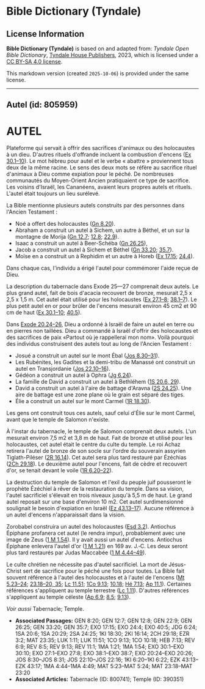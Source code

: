 # Bible Dictionary (Tyndale)

## License Information

**Bible Dictionary (Tyndale)** is based on and adapted from: _Tyndale Open Bible Dictionary_, [Tyndale House Publishers](https://tyndaleopenresources.com/), 2023, which is licensed under a [CC BY-SA 4.0 license](https://creativecommons.org/licenses/by-sa/4.0/legalcode.en).

This markdown version (created `2025-10-06`) is provided under the same license.



--------------------------------

## Autel (id: 805959)

AUTEL
=====

Plateforme qui servait à offrir des sacrifices d'animaux ou des holocaustes à un dieu. D'autres rituels d'offrande incluent la combustion d'encens ([Ex 30\.1–10](https://ref.ly/Exod30:1-Exod30:10)). Le mot hébreu pour autel et le verbe « abattre » proviennent tous deux de la même racine. Le sens des deux mots se réfère au sacrifice rituel d'animaux à Dieu comme expiation pour le péché. De nombreuses communautés du Moyen\-Orient Ancien pratiquaient ce type de sacrifice. Les voisins d'Israël, les Cananéens, avaient leurs propres autels et rituels. L'autel était toujours un lieu surélevé.

La Bible mentionne plusieurs autels construits par des personnes dans l'Ancien Testament :

* Noé a offert des holocaustes ([Gn 8\.20](https://ref.ly/Gen8:20)).
* Abraham a construit un autel à Sichem, un autre à Béthel, et un sur la montagne de Morija ([Gn 12\.7](https://ref.ly/Gen12:7); [12\.8](https://ref.ly/Gen12:8); [22\.9](https://ref.ly/Gen22:9)).
* Isaac a construit un autel à Beer\-Schéba ([Gn 26\.25](https://ref.ly/Gen26:25)),
* Jacob a construit un autel à Sichem et Béthel ([Gn 33\.20](https://ref.ly/Gen33:20); [35\.7](https://ref.ly/Gen35:7)).
* Moïse en a construit un à Rephidim et un autre à Horeb ([Ex 17\.15](https://ref.ly/Exod17:15); [24\.4](https://ref.ly/Exod24:4)).

Dans chaque cas, l'individu a érigé l'autel pour commémorer l'aide reçue de Dieu.

La description du tabernacle dans Exode 25—27 comprenait deux autels. Le plus grand autel, fait de bois d'acacia recouvert de bronze, mesurait 2,5 x 2,5 x 1,5 m. Cet autel était utilisé pour les holocaustes ([Ex 27\.1–8](https://ref.ly/Exod27:1-Exod27:8); [38\.1–7](https://ref.ly/Exod38:1-Exod38:7)). Le plus petit autel en or pour brûler de l'encens mesurait environ 45 cm2 et 90 cm de haut ([Ex 30\.1–10](https://ref.ly/Exod30:1-Exod30:10); [40\.5](https://ref.ly/Exod40:5)).

Dans [Exode 20\.24–26](https://ref.ly/Exod20:24-Exod20:26), Dieu a ordonné à Israël de faire un autel en terre ou en pierres non taillées. Dieu a commandé à Israël d'offrir des holocaustes et des sacrifices de paix «Partout où je rappellerai mon nom». Voilà pourquoi des individus construisent des autels tout au long de l'Ancien Testament :

* Josué a construit un autel sur le mont Ébal ([Jos 8\.30–31](https://ref.ly/Josh8:30-Josh8:31)).
* Les Rubénites, les Gadites et la demi\-tribu de Manassé ont construit un autel en Transjordanie ([Jos 22\.10–16](https://ref.ly/Josh22:10-Josh22:16)).
* Gédéon a construit un autel à Ophra ([Jg 6\.24](https://ref.ly/Judg6:24)).
* La famille de David a construit un autel à Bethléhem ([1S 20\.6, 29](https://ref.ly/1Sam20:6,1Sam20:29)).
* David a construit un autel à l'aire de battage d'Aravna ([2S 24\.25](https://ref.ly/2Sam24:25)). Une aire de battage est une zone plane où le grain est séparé des tiges.
* Élie a construit un autel sur le mont Carmel ([1R 18\.30](https://ref.ly/1Kgs18:30)).

Les gens ont construit tous ces autels, sauf celui d'Élie sur le mont Carmel, avant que le temple de Salomon n'existe.

À l'instar du tabernacle, le temple de Salomon comprenait deux autels. L'un mesurait environ 7,5 m2 et 3,8 m de haut. Fait de bronze et utilisé pour les holocaustes, cet autel était le centre du culte du temple. Le roi Achaz retirera l'autel de bronze de son socle sur l'ordre du souverain assyrien Tiglath\-Piléser ([2R 16\.14](https://ref.ly/2Kgs16:14)). Cet autel sera plus tard restauré par Ézéchias ([2Ch 29\.18](https://ref.ly/2Chr29:18)). Le deuxième autel pour l'encens, fait de cèdre et recouvert d'or, se tenait devant le voile ([1R 6\.20–22](https://ref.ly/1Kgs6:20-1Kgs6:22)).

La destruction du temple de Salomon et l'exil du peuple juif pousseront le prophète Ézéchiel à rêver de la restauration du temple. Dans sa vision, l'autel sacrificiel s'élevait en trois niveaux jusqu'à 5,5 m de haut. Le grand autel reposait sur une base d'environ 10 m2\. Cet autel surdimensionné soulignait le besoin d'expiation en Israël ([Ez 43\.13–17](https://ref.ly/Ezek43:13-Ezek43:17)). Aucune référence à un autel d'encens n'apparaissait dans la vision.

Zorobabel construira un autel des holocaustes ([Esd 3\.2](https://ref.ly/Ezra3:2)). Antiochus Épiphane profanera cet autel (le rendra impur), probablement avec une image de Zeus ([1 M 1\.54](https://ref.ly/1Macc1:54)). Il y avait aussi un autel d'encens. Antiochus Épiphane enlevera l'autel d'or ([1 M 1\.21](https://ref.ly/1Macc1:21)) en 169 av. J.‑C. Les deux seront plus tard restaurés par Judas Maccabée ([1 M 4\.44–49](https://ref.ly/1Macc4:44-1Macc4:49)).

Le culte chrétien ne nécessite pas d'autel sacrificiel. La mort de Jésus\-Christ sert de sacrifice pour le péché une fois pour toutes. La Bible fait souvent référence à l'autel des holocaustes et à l'autel de l'encens ([Mt 5\.23–24](https://ref.ly/Matt5:23-Matt5:24); [23\.18–20, 35](https://ref.ly/Matt23:18-Matt23:20); [Lc 11\.51](https://ref.ly/Luke11:51); [1Co 9\.13](https://ref.ly/1Cor9:13); [10\.18](https://ref.ly/1Cor10:18); [Hé 7\.13](https://ref.ly/Heb7:13); [Ap 11\.1](https://ref.ly/Rev11:1)). Certaines références s'appliquent au temple terrestre ([Lc 1\.11](https://ref.ly/Luke1:11)). D'autres références s'appliquent au temple céleste ([Ap 6\.9](https://ref.ly/Rev6:9); [8\.5](https://ref.ly/Rev8:5); [9\.13](https://ref.ly/Rev9:13)).

*Voir aussi* Tabernacle; Temple.

* **Associated Passages:** GEN 8:20; GEN 12:7; GEN 12:8; GEN 22:9; GEN 26:25; GEN 33:20; GEN 35:7; EXO 17:15; EXO 24:4; EXO 40:5; JDG 6:24; 1SA 20:6; 1SA 20:29; 2SA 24:25; 1KI 18:30; 2KI 16:14; 2CH 29:18; EZR 3:2; MAT 23:35; LUK 1:11; LUK 11:51; 1CO 9:13; 1CO 10:18; HEB 7:13; REV 6:9; REV 8:5; REV 9:13; REV 11:1; 1MA 1:21; 1MA 1:54; EXO 30:1–EXO 30:10; EXO 27:1–EXO 27:8; EXO 38:1–EXO 38:7; EXO 20:24–EXO 20:26; JOS 8:30–JOS 8:31; JOS 22:10–JOS 22:16; 1KI 6:20–1KI 6:22; EZK 43:13–EZK 43:17; 1MA 4:44–1MA 4:49; MAT 5:23–MAT 5:24; MAT 23:18–MAT 23:20
* **Associated Articles:** Tabernacle (ID: 800741); Temple (ID: 390351)

